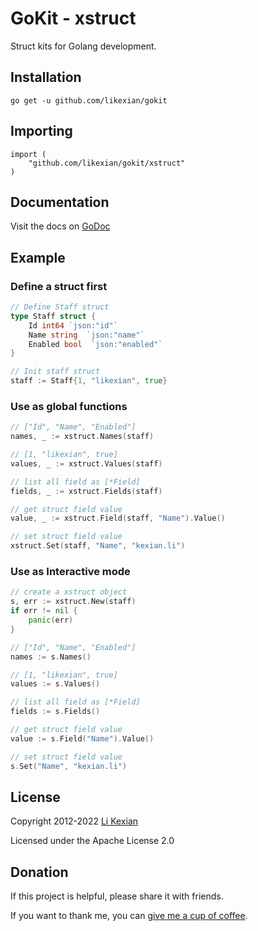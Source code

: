 # GoKit - xstruct

Struct kits for Golang development.

## Installation

    go get -u github.com/likexian/gokit

## Importing

    import (
        "github.com/likexian/gokit/xstruct"
    )

## Documentation

Visit the docs on [GoDoc](https://godoc.org/github.com/likexian/gokit/xstruct)

## Example

### Define a struct first

```go
// Define Staff struct
type Staff struct {
    Id int64 `json:"id"`
    Name string  `json:"name"`
    Enabled bool  `json:"enabled"`
}

// Init staff struct
staff := Staff{1, "likexian", true}
```

### Use as global functions

```go
// ["Id", "Name", "Enabled"]
names, _ := xstruct.Names(staff)

// [1, "likexian", true]
values, _ := xstruct.Values(staff)

// list all field as [*Field]
fields, _ := xstruct.Fields(staff)

// get struct field value
value, _ := xstruct.Field(staff, "Name").Value()

// set struct field value
xstruct.Set(staff, "Name", "kexian.li")
```

### Use as Interactive mode

```go
// create a xstruct object
s, err := xstruct.New(staff)
if err != nil {
    panic(err)
}

// ["Id", "Name", "Enabled"]
names := s.Names()

// [1, "likexian", true]
values := s.Values()

// list all field as [*Field]
fields := s.Fields()

// get struct field value
value := s.Field("Name").Value()

// set struct field value
s.Set("Name", "kexian.li")
```

## License

Copyright 2012-2022 [Li Kexian](https://www.likexian.com/)

Licensed under the Apache License 2.0

## Donation

If this project is helpful, please share it with friends.

If you want to thank me, you can [give me a cup of coffee](https://www.likexian.com/donate/).
